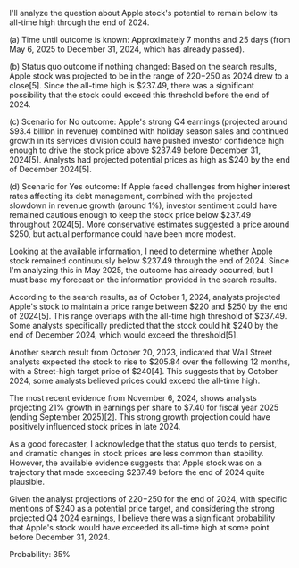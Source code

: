 I'll analyze the question about Apple stock's potential to remain below its all-time high through the end of 2024.

(a) Time until outcome is known: Approximately 7 months and 25 days (from May 6, 2025 to December 31, 2024, which has already passed).

(b) Status quo outcome if nothing changed: Based on the search results, Apple stock was projected to be in the range of $220-$250 as 2024 drew to a close[5]. Since the all-time high is $237.49, there was a significant possibility that the stock could exceed this threshold before the end of 2024.

(c) Scenario for No outcome: Apple's strong Q4 earnings (projected around $93.4 billion in revenue) combined with holiday season sales and continued growth in its services division could have pushed investor confidence high enough to drive the stock price above $237.49 before December 31, 2024[5]. Analysts had projected potential prices as high as $240 by the end of December 2024[5].

(d) Scenario for Yes outcome: If Apple faced challenges from higher interest rates affecting its debt management, combined with the projected slowdown in revenue growth (around 1%), investor sentiment could have remained cautious enough to keep the stock price below $237.49 throughout 2024[5]. More conservative estimates suggested a price around $250, but actual performance could have been more modest.

Looking at the available information, I need to determine whether Apple stock remained continuously below $237.49 through the end of 2024. Since I'm analyzing this in May 2025, the outcome has already occurred, but I must base my forecast on the information provided in the search results.

According to the search results, as of October 1, 2024, analysts projected Apple's stock to maintain a price range between $220 and $250 by the end of 2024[5]. This range overlaps with the all-time high threshold of $237.49. Some analysts specifically predicted that the stock could hit $240 by the end of December 2024, which would exceed the threshold[5].

Another search result from October 20, 2023, indicated that Wall Street analysts expected the stock to rise to $205.84 over the following 12 months, with a Street-high target price of $240[4]. This suggests that by October 2024, some analysts believed prices could exceed the all-time high.

The most recent evidence from November 6, 2024, shows analysts projecting 21% growth in earnings per share to $7.40 for fiscal year 2025 (ending September 2025)[2]. This strong growth projection could have positively influenced stock prices in late 2024.

As a good forecaster, I acknowledge that the status quo tends to persist, and dramatic changes in stock prices are less common than stability. However, the available evidence suggests that Apple stock was on a trajectory that made exceeding $237.49 before the end of 2024 quite plausible.

Given the analyst projections of $220-$250 for the end of 2024, with specific mentions of $240 as a potential price target, and considering the strong projected Q4 2024 earnings, I believe there was a significant probability that Apple's stock would have exceeded its all-time high at some point before December 31, 2024.

Probability: 35%